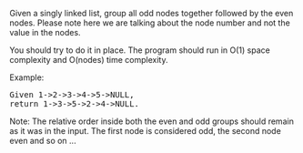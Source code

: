 Given a singly linked list, group all odd nodes together followed by the even nodes. Please note here we are talking about the node number and not the value in the nodes.

You should try to do it in place. The program should run in O(1) space complexity and O(nodes) time complexity.

Example:
<pre>
Given 1->2->3->4->5->NULL,
return 1->3->5->2->4->NULL.
</pre>
Note:
The relative order inside both the even and odd groups should remain as it was in the input. 
The first node is considered odd, the second node even and so on ...
